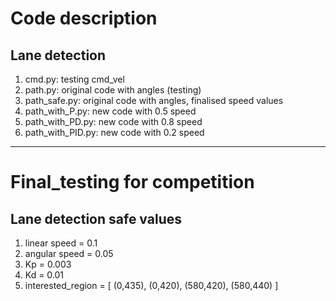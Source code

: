 # Code description
## Lane detection
1. cmd.py: testing cmd_vel 
2. path.py: original code with angles (testing)
3. path_safe.py: original code with angles, finalised speed values
4. path_with_P.py: new code with 0.5 speed
5. path_with_PD.py: new code with 0.8 speed
6. path_with_PID.py: new code with 0.2 speed
***


# Final_testing for competition
## Lane detection safe values
1. linear speed = 0.1
2. angular speed = 0.05
3. Kp = 0.003
4. Kd = 0.01
5. interested_region = [
    (0,435),
    (0,420),
    (580,420),
    (580,440)
]
